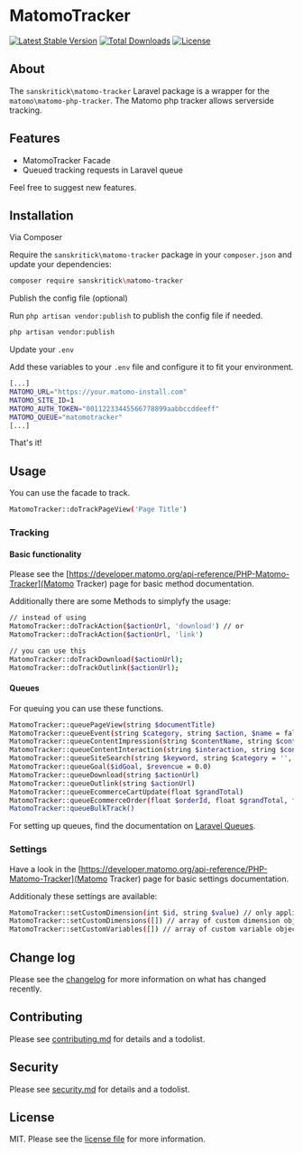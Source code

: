 # MatomoTracker

[![Latest Stable Version](https://poser.pugx.org/sanskritick/matomo-tracker/v)](//packagist.org/packages/sanskritick/matomo-tracker)
[![Total Downloads](https://poser.pugx.org/sanskritick/matomo-tracker/downloads)](//packagist.org/packages/sanskritick/matomo-tracker)
[![License](https://poser.pugx.org/sanskritick/matomo-tracker/license)](//packagist.org/packages/sanskritick/matomo-tracker)

## About

The `sanskritick\matomo-tracker` Laravel package is a wrapper for the `matomo\matomo-php-tracker`. The Matomo php tracker allows serverside tracking.

## Features

* MatomoTracker Facade
* Queued tracking requests in Laravel queue

Feel free to suggest new features.

## Installation

Via Composer

Require the `sanskritick\matomo-tracker` package in your `composer.json` and update your dependencies:

``` bash
composer require sanskritick\matomo-tracker
```

Publish the config file (optional)

Run `php artisan vendor:publish` to publish the config file if needed.

``` bash
php artisan vendor:publish
```

Update your `.env`

Add these variables to your `.env` file and configure it to fit your environment.

``` bash
[...]
MATOMO_URL="https://your.matomo-install.com"
MATOMO_SITE_ID=1
MATOMO_AUTH_TOKEN="00112233445566778899aabbccddeeff"
MATOMO_QUEUE="matomotracker"
[...]
```

That's it!

## Usage

You can use the facade to track.

``` bash
MatomoTracker::doTrackPageView('Page Title')
```

### Tracking

#### Basic functionality

Please see the [https://developer.matomo.org/api-reference/PHP-Matomo-Tracker](Matomo Tracker) page for basic method documentation.

Additionally there are some Methods to simplyfy the usage:

``` bash
// instead of using 
MatomoTracker::doTrackAction($actionUrl, 'download') // or
MatomoTracker::doTrackAction($actionUrl, 'link')

// you can use this
MatomoTracker::doTrackDownload($actionUrl);
MatomoTracker::doTrackOutlink($actionUrl);
```

#### Queues

For queuing you can use these functions.

``` bash
MatomoTracker::queuePageView(string $documentTitle)
MatomoTracker::queueEvent(string $category, string $action, $name = false, $value = false)
MatomoTracker::queueContentImpression(string $contentName, string $contentPiece = 'Unknown', $contentTarget = false)
MatomoTracker::queueContentInteraction(string $interaction, string $contentName, string $contentPiece = 'Unknown', $contentTarget = false)
MatomoTracker::queueSiteSearch(string $keyword, string $category = '',  $countResults = false)
MatomoTracker::queueGoal($idGoal, $revencue = 0.0)
MatomoTracker::queueDownload(string $actionUrl)
MatomoTracker::queueOutlink(string $actionUrl)
MatomoTracker::queueEcommerceCartUpdate(float $grandTotal)
MatomoTracker::queueEcommerceOrder(float $orderId, float $grandTotal, float $subTotal = 0.0, float $tax = 0.0, float $shipping = 0.0,  float $discount = 0.0)
MatomoTracker::queueBulkTrack()
```

For setting up queues, find the documentation on [Laravel Queues](https://laravel.com/docs/6.x/queues).

### Settings

Have a look in the [https://developer.matomo.org/api-reference/PHP-Matomo-Tracker](Matomo Tracker) page for basic settings documentation.

Additionaly these settings are available:

``` bash
MatomoTracker::setCustomDimension(int $id, string $value) // only applicable if the custom dimensions plugin is installed on the Matomo installation
MatomoTracker::setCustomDimensions([]) // array of custom dimension objects {id: <int>, value: <string>} // bulk insert of custom dimensions and basic type checking
MatomoTracker::setCustomVariables([]) // array of custom variable objects {id: <int>, name: <string>, value: <string>, scope: <string>} // bulk insert of custom variables and basic type checking
```

## Change log

Please see the [changelog](changelog.md) for more information on what has changed recently.

## Contributing

Please see [contributing.md](contributing.md) for details and a todolist.

## Security

Please see [security.md](security.md) for details and a todolist.

## License

MIT. Please see the [license file](license.md) for more information.

[ico-version]: https://img.shields.io/packagist/v/sanskritick/matomo-tracker.svg?style=flat-square
[ico-downloads]: https://img.shields.io/packagist/dt/sanskritick/matomo-tracker.svg?style=flat-square

[link-packagist]: https://packagist.org/packages/sanskritick/matomo-tracker
[link-downloads]: https://packagist.org/packages/sanskritick/matomo-tracker
[link-author]: https://github.com/sanskritick
[link-contributors]: ../../contributors
